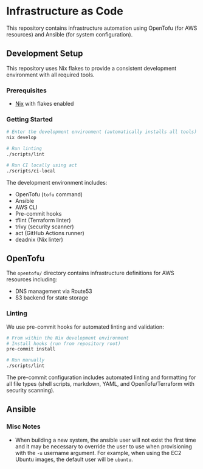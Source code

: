 # Infrastructure as Code

This repository contains infrastructure automation using OpenTofu (for AWS
resources) and Ansible (for system configuration).

## Development Setup

This repository uses Nix flakes to provide a consistent development
environment with all required tools.

### Prerequisites

- [Nix](https://nixos.org/download.html) with flakes enabled

### Getting Started

```bash
# Enter the development environment (automatically installs all tools)
nix develop

# Run linting
./scripts/lint

# Run CI locally using act
./scripts/ci-local
```

The development environment includes:

- OpenTofu (`tofu` command)
- Ansible
- AWS CLI
- Pre-commit hooks
- tflint (Terraform linter)
- trivy (security scanner)
- act (GitHub Actions runner)
- deadnix (Nix linter)

## OpenTofu

The `opentofu/` directory contains infrastructure definitions for AWS resources
including:

- DNS management via Route53
- S3 backend for state storage

### Linting

We use pre-commit hooks for automated linting and validation:

```bash
# From within the Nix development environment
# Install hooks (run from repository root)
pre-commit install

# Run manually
./scripts/lint
```

The pre-commit configuration includes automated linting and formatting for all
file types (shell scripts, markdown, YAML, and OpenTofu/Terraform with
security scanning).

## Ansible

### Misc Notes

- When building a new system, the ansible user will not exist the first time
  and it may be necessary to override the user to use when provisioning with
  the `-u` username argument. For example, when using the EC2 Ubuntu images,
  the default user will be `ubuntu`.
